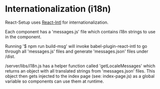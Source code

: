 # Internationalization (i18n)

React-Setup uses [React-Intl](https://github.com/yahoo/react-intl) for internationalization.

Each component has a 'messages.js' file which contains i18n strings to use in the component.

Running '$ npm run build-msg' will invoke babel-plugin-react-intl to go through all 'messages.js' files and generate 'messages.json' files under /dist.

/server/libs/i18n.js has a helper function called 'getLocaleMessages' which returns an object with all translated strings from 'messages.json' files. This object then gets injected to the index page (see: index-page.js) as a global variable so components can use them at runtime. 
